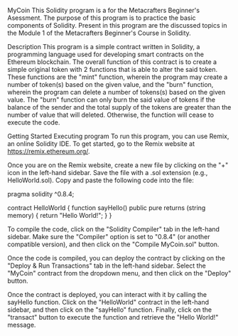 MyCoin
This Solidity program is a for the Metacrafters Beginner's Asessment. The purpose of this program is to practice the basic components of Solidity. Present in this program are the discussed topics in the Module 1 of the Metacrafters Beginner's Course in Solidity.

Description
This program is a simple contract written in Solidity, a programming language used for developing smart contracts on the Ethereum blockchain. The overall function of this contract is to create a simple original token with 2 functions that is able to alter the said token. These functions are the "mint" function, wherein the program may create a number of token(s) based on the given value, and the "burn" function, wherein the program can delete a number of tokens(s) based on the given value. The "burn" function can only burn the said value of tokens if the balance of the sender and the total supply of the tokens are greater than the number of value that will deleted. Otherwise, the function will cease to execute the code.

Getting Started
Executing program
To run this program, you can use Remix, an online Solidity IDE. To get started, go to the Remix website at https://remix.ethereum.org/.

Once you are on the Remix website, create a new file by clicking on the "+" icon in the left-hand sidebar. Save the file with a .sol extension (e.g., HelloWorld.sol). Copy and paste the following code into the file:

pragma solidity ^0.8.4;

contract HelloWorld {
    function sayHello() public pure returns (string memory) {
        return "Hello World!";
    }
}

To compile the code, click on the "Solidity Compiler" tab in the left-hand sidebar. Make sure the "Compiler" option is set to "0.8.4" (or another compatible version), and then click on the "Compile MyCoin.sol" button.

Once the code is compiled, you can deploy the contract by clicking on the "Deploy & Run Transactions" tab in the left-hand sidebar. Select the "MyCoin" contract from the dropdown menu, and then click on the "Deploy" button.

Once the contract is deployed, you can interact with it by calling the sayHello function. Click on the "HelloWorld" contract in the left-hand sidebar, and then click on the "sayHello" function. Finally, click on the "transact" button to execute the function and retrieve the "Hello World!" message.
